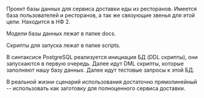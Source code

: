 Проект базы данных для сервиса доставки еды из ресторанов. Имеется база пользователей и ресторанов, а так же связующие звенья для этой цепи.
Находится в НФ 2.

Модели базы данных лежат в папке docs.

Скрипты для запуска лежат в папке scripts.

В синтаксисе PostgreSQL реализуется инициация БД (DDL скрипты), они запускаются в первую очередь. Далее идут DML скрипты, которые заполняют нашу базу данных. Далее идут тестовые запросы к этой БД.

В реальной жизни сценарий использования достаточно прямолинейный -- использовать как заготовку для полноценного сервиса доставки. 
